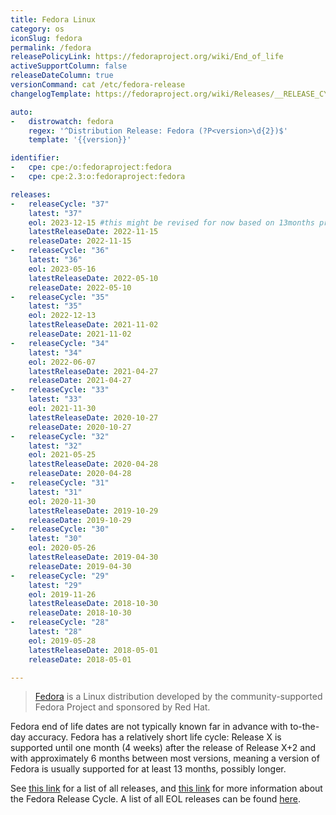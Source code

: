 ```yaml
---
title: Fedora Linux
category: os
iconSlug: fedora
permalink: /fedora
releasePolicyLink: https://fedoraproject.org/wiki/End_of_life
activeSupportColumn: false
releaseDateColumn: true
versionCommand: cat /etc/fedora-release
changelogTemplate: https://fedoraproject.org/wiki/Releases/__RELEASE_CYCLE__/ChangeSet?rd=Releases/__RELEASE_CYCLE__

auto:
-   distrowatch: fedora
    regex: '^Distribution Release: Fedora (?P<version>\d{2})$'
    template: '{{version}}'

identifier:
-   cpe: cpe:/o:fedoraproject:fedora
-   cpe: cpe:2.3:o:fedoraproject:fedora

releases:
-   releaseCycle: "37"
    latest: "37"
    eol: 2023-12-15 #this might be revised for now based on 13months prediction
    latestReleaseDate: 2022-11-15
    releaseDate: 2022-11-15
-   releaseCycle: "36"
    latest: "36"
    eol: 2023-05-16
    latestReleaseDate: 2022-05-10
    releaseDate: 2022-05-10
-   releaseCycle: "35"
    latest: "35"
    eol: 2022-12-13
    latestReleaseDate: 2021-11-02
    releaseDate: 2021-11-02
-   releaseCycle: "34"
    latest: "34"
    eol: 2022-06-07
    latestReleaseDate: 2021-04-27
    releaseDate: 2021-04-27
-   releaseCycle: "33"
    latest: "33"
    eol: 2021-11-30
    latestReleaseDate: 2020-10-27
    releaseDate: 2020-10-27
-   releaseCycle: "32"
    latest: "32"
    eol: 2021-05-25
    latestReleaseDate: 2020-04-28
    releaseDate: 2020-04-28
-   releaseCycle: "31"
    latest: "31"
    eol: 2020-11-30
    latestReleaseDate: 2019-10-29
    releaseDate: 2019-10-29
-   releaseCycle: "30"
    latest: "30"
    eol: 2020-05-26
    latestReleaseDate: 2019-04-30
    releaseDate: 2019-04-30
-   releaseCycle: "29"
    latest: "29"
    eol: 2019-11-26
    latestReleaseDate: 2018-10-30
    releaseDate: 2018-10-30
-   releaseCycle: "28"
    latest: "28"
    eol: 2019-05-28
    latestReleaseDate: 2018-05-01
    releaseDate: 2018-05-01

---
```


> [Fedora](https://getfedora.org/) is a Linux distribution developed by the community-supported Fedora Project and sponsored by Red Hat.

Fedora end of life dates are not typically known far in advance with to-the-day accuracy. Fedora has a relatively short life cycle: Release X is supported until one month (4 weeks) after the release of Release X+2 and with approximately 6 months between most versions, meaning a version of Fedora is usually supported for at least 13 months, possibly longer.

See [this link](https://fedoraproject.org/wiki/Releases) for a list of all releases, and [this link](https://fedoraproject.org/wiki/Fedora_Release_Life_Cycle) for more information about the Fedora Release Cycle. A list of all EOL releases can be found [here](https://fedoraproject.org/wiki/End_of_life).
